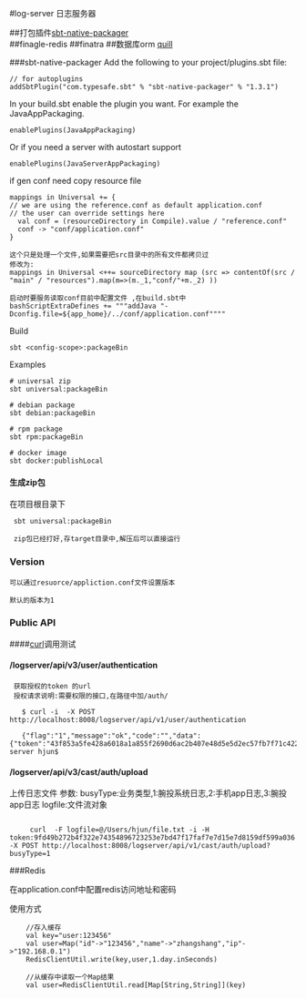 #log-server 日志服务器
   
##打包插件[sbt-native-packager](https://github.com/sbt/sbt-native-packager)   
##finagle-redis 
##finatra
##数据库orm [quill](http://getquill.io/)

   
###sbt-native-packager
Add the following to your project/plugins.sbt file:

    // for autoplugins
    addSbtPlugin("com.typesafe.sbt" % "sbt-native-packager" % "1.3.1")
    
In your build.sbt enable the plugin you want. For example the JavaAppPackaging.
    
    enablePlugins(JavaAppPackaging)

Or if you need a server with autostart support

    enablePlugins(JavaServerAppPackaging)

if gen conf need copy resource file


    mappings in Universal += {
    // we are using the reference.conf as default application.conf
    // the user can override settings here
      val conf = (resourceDirectory in Compile).value / "reference.conf"
      conf -> "conf/application.conf"
    }
    
    这个只是处理一个文件,如果需要把src目录中的所有文件都拷贝过
    修改为:
    mappings in Universal <++= sourceDirectory map (src => contentOf(src / "main" / "resources").map(m=>(m._1,"conf/"+m._2) ))

    启动时要服务读取conf目前中配置文件 ,在build.sbt中
    bashScriptExtraDefines += """addJava "-Dconfig.file=${app_home}/../conf/application.conf""""

        

Build

    sbt <config-scope>:packageBin

Examples

    # universal zip
    sbt universal:packageBin
    
    # debian package
    sbt debian:packageBin
    
    # rpm package
    sbt rpm:packageBin
    
    # docker image
    sbt docker:publishLocal
    
#### 生成zip包
     
   在项目根目录下
     
     sbt universal:packageBin
   
     zip包已经打好,存target目录中,解压后可以直接运行

    
### Version
    可以通过resuorce/appliction.conf文件设置版本
    
    默认的版本为1
  
### Public API

####[curl](https://curl.haxx.se/docs/httpscripting.html)调用测试
    

#### /logserver/api/v3/user/authentication
    
     获取授权的token 的url
     授权请求说明:需要权限的接口,在路径中加/auth/
     
```
   $ curl -i  -X POST http://localhost:8008/logserver/api/v1/user/authentication
   
   {"flag":"1","message":"ok","code":"","data":{"token":"43f853a5fe428a6018a1a855f2690d6ac2b407e48d5e5d2ec57fb7f71c422db3"}}localhost:log-server hjun$ 

```

#### /logserver/api/v3/cast/auth/upload

上传日志文件 
   参数:
        busyType:业务类型,1:腕投系统日志,2:手机app日志,3:腕投app日志
        logfile:文件流对象
```
 
     curl  -F logfile=@/Users/hjun/file.txt -i -H token:9fd49b272b4f322e74354896723253e7bd47f17faf7e7d15e7d8159df599a036 -X POST http://localhost:8008/logserver/api/v1/cast/auth/upload?busyType=1
```
    
###Redis 

在application.conf中配置redis访问地址和密码

使用方式 
``` 
    //存入缓存
    val key="user:123456"
    val user=Map("id"->"123456","name"->"zhangshang","ip"->"192.168.0.1")   
    RedisClientUtil.write(key,user,1.day.inSeconds)
    
    //从缓存中读取一个Map结果
    val user=RedisClientUtil.read[Map[String,String]](key)
    
```
    
    
    